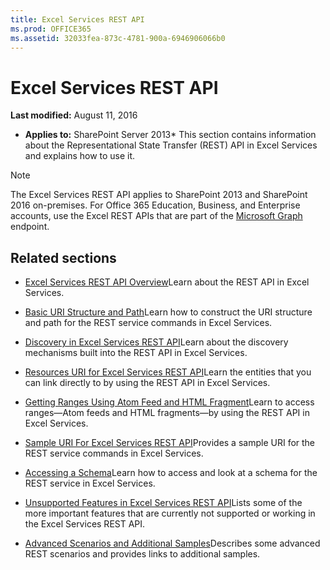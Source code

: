 ```yaml
---
title: Excel Services REST API
ms.prod: OFFICE365
ms.assetid: 32033fea-873c-4781-900a-6946906066b0
---
```



# Excel Services REST API

 **Last modified:** August 11, 2016
  
    
    

 * **Applies to:** SharePoint Server 2013* 
This section contains information about the Representational State Transfer (REST) API in Excel Services and explains how to use it. 
  
    
    


> [!Note]  
> The Excel Services REST API applies to SharePoint 2013 and SharePoint 2016 on-premises. For Office 365 Education, Business, and Enterprise accounts, use the Excel REST APIs that are part of the  [Microsoft Graph](http://graph.microsoft.io/en-us/docs/api-reference/v1.0/resources/excel
) endpoint.
  
    
    


## Related sections


-  [Excel Services REST API Overview](excel-services-rest-api-overview.md)Learn about the REST API in Excel Services. 
    
  
-  [Basic URI Structure and Path](basic-uri-structure-and-path.md)Learn how to construct the URI structure and path for the REST service commands in Excel Services. 
    
  
-  [Discovery in Excel Services REST API](discovery-in-excel-services-rest-api.md)Learn about the discovery mechanisms built into the REST API in Excel Services. 
    
  
-  [Resources URI for Excel Services REST API](resources-uri-for-excel-services-rest-api.md)Learn the entities that you can link directly to by using the REST API in Excel Services. 
    
  
-  [Getting Ranges Using Atom Feed and HTML Fragment](getting-ranges-using-atom-feed-and-html-fragment.md)Learn to access ranges—Atom feeds and HTML fragments—by using the REST API in Excel Services. 
    
  
-  [Sample URI For Excel Services REST API](sample-uri-for-excel-services-rest-api.md)Provides a sample URI for the REST service commands in Excel Services. 
    
  
-  [Accessing a Schema](accessing-a-schema.md)Learn how to access and look at a schema for the REST service in Excel Services. 
    
  
-  [Unsupported Features in Excel Services REST API](unsupported-features-in-excel-services-rest-api.md)Lists some of the more important features that are currently not supported or working in the Excel Services REST API. 
    
  
-  [Advanced Scenarios and Additional Samples](advanced-scenarios-and-additional-samples.md)Describes some advanced REST scenarios and provides links to additional samples. 
    
  

